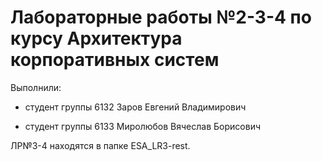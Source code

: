 # Лабораторные работы №2-3-4 по курсу Архитектура корпоративных систем
Выполнили:

* студент группы 6132 Заров Евгений Владимирович
  
* студент группы 6133 Миролюбов Вячеслав Борисович

ЛР№3-4 находятся в папке ESA_LR3-rest.
